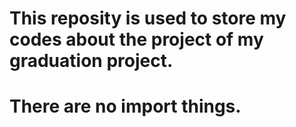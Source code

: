 # This reposity is used to store my codes about the project of my graduation project.
# There are no import things.
